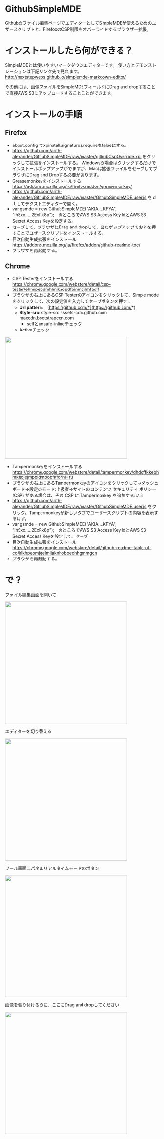 # GithubSimpleMDE
Githubのファイル編集ページでエディターとしてSimpleMDEが使えるためのユザースクリプトと、FirefoxのCSP制限をオバーライドするブラウザー拡張。

# インストールしたら何ができる？
SimpleMDEとは使いやすいマークダウンエディターです。
使い方とデモンストレーションは下記リンク先で見れます。
http://nextstepwebs.github.io/simplemde-markdown-editor/

その他には、画像ファイルをSimpleMDEフィールドにDrag and dropすることで直接AWS S3にアップロードすることことができます。

# インストールの手順
## Firefox
* about:config でxpinstall.signatures.requireをfalseにする。
* https://github.com/arith-alexander/GithubSimpleMDE/raw/master/githubCspOverride.xpi をクリックして拡張をインストールする。 Windowsの場合はクリックするだけでインストールポップアップがでますが、Macは拡張ファイルをセーブしてブラウザにDrag and Dropする必要があります。
* Greasemonkeyをインストールする　https://addons.mozilla.org/ru/firefox/addon/greasemonkey/
* https://github.com/arith-alexander/GithubSimpleMDE/raw/master/GithubSimpleMDE.user.js をｄｌしてテクストエディターで開く。
* var gsmde = new GithubSimpleMDE("AKIA....KFYA", "lhSxx.....2ExRk8p");　のところでAWS S3 Access Key IdとAWS S3 Secret Access Keyを設定する。
* セーブして、ブラウザにDrag and dropして、出たポップアップでおｋを押すことでユザースクリプトをインストールする。
* 目次自動生成拡張をインストール https://addons.mozilla.org/ja/firefox/addon/github-readme-toc/
* ブラウザを再起動する。

## Chrome
* CSP Testerをインストールする https://chrome.google.com/webstore/detail/csp-tester/ehmipebdmhlmikaopdfoinmcjhhfadlf
* ブラウザの右上にあるCSP Testerのアイコンをクリックして、Simple modeをクリックして、次の設定値を入力してセーブボタンを押す：
  * **Url pattern**:　[https://github.com/*](https://github.com/*)
  * **Style-src**: style-src assets-cdn.github.com maxcdn.bootstrapcdn.com
    * selfとunsafe-inlineチェック
  * Activeチェック

<img src="https://arismile-documents.s3.amazonaws.com/%E3%82%B9%E3%82%AF%E3%83%AA%E3%83%BC%E3%83%B3%E3%82%B7%E3%83%A7%E3%83%83%E3%83%88%202016-02-16%201.45.19_1455554736.png" width="400">

* Tampermonkeyをインストールする　https://chrome.google.com/webstore/detail/tampermonkey/dhdgffkkebhmkfjojejmpbldmpobfkfo?hl=ru
* ブラウザの右上にあるTampermonkeyのアイコンをクリックして→ダッシュボード→設定のモード:上級者→サイトのコンテンツ セキュリティ ポリシー (CSP) がある場合は、その CSP に Tampermonkey を追加する:いえ
* https://github.com/arith-alexander/GithubSimpleMDE/raw/master/GithubSimpleMDE.user.js をクリック。Tampermonkeyが新しいタブでユーザースクリプトの内容を表示するはず。
* var gsmde = new GithubSimpleMDE("AKIA....KFYA", "lhSxx.....2ExRk8p");　のところでAWS S3 Access Key IdとAWS S3 Secret Access Keyを設定して、セーブ
* 目次自動生成拡張をインストール https://chrome.google.com/webstore/detail/github-readme-table-of-co/hlkhpeomjgelmljaknhoboeohhgmmgcn
* ブラウザを再起動する。


# で？
ファイル編集画面を開いて

<img src="https://arismile-documents.s3.amazonaws.com/pen_1452653008.PNG" width="400">

エディターを切り替える

<img src="https://arismile-documents.s3.amazonaws.com/bar_1452653119.PNG" width="400">

フール画面二パネルリアルタイムモードのボタン

<img src="https://arismile-documents.s3.amazonaws.com/button_1452654197.PNG" width="400">

画像を張り付けるのに、ここにDrag and dropしてください

<img src="https://arismile-documents.s3.amazonaws.com/zone_1452654391.PNG" width="400">
